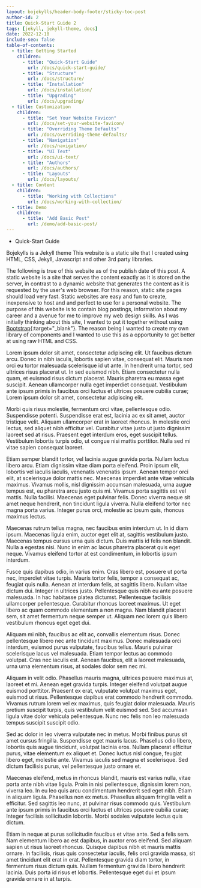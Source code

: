 ```yaml
---
layout: bojekylls/header-body-footer/sticky-toc-post
author-id: 2
title: Quick-Start Guide 2
tags: [jekyll, jekyll-theme, docs]
date: 2022-12-18
include-seo: false
table-of-contents:
  - title: Getting Started
    children:
      - title: "Quick-Start Guide"
        url: /docs/quick-start-guide/
      - title: "Structure"
        url: /docs/structure/
      - title: "Installation"
        url: /docs/installation/
      - title: "Upgrading"
        url: /docs/upgrading/
  - title: Customization
    children:
      - title: "Set Your Website Favicon"
        url: /docs/set-your-website-favicon/
      - title: "Overriding Theme Defaults"
        url: /docs/overriding-theme-defaults/
      - title: "Navigation"
        url: /docs/navigation/
      - title: "UI Text"
        url: /docs/ui-text/
      - title: "Authors"
        url: /docs/authors/
      - title: "Layouts"
        url: /docs/layouts/
  - title: Content
    children:
      - title: "Working with Collections"
        url: /docs/working-with-collection/
  - title: Demo
    children:
      - title: "Add Basic Post"
        url: /demo/add-basic-post/
---
```


* Quick-Start Guide

Bojekylls is a Jekyll theme
This website is a static site that I created using HTML, CSS, Jekyll, Javascript and other 3rd party libraries.
<!--more-->
The following is true of this website as of the publish date of this post. A static website is a site that serves the content exactly as it is stored on the server, in contrast to a dynamic website that generates the content as it is requested by the user's web browser. For this reason, static site pages should load very fast. Static websites are easy and fun to create, inexpensive to host and and perfect to use for a personal website. The purpose of this website is to contain blog postings, information about my career and a avenue for me to improve my web design skills. As I was initially thinking about this site, I wanted to put it together without using [Bootstrap](https://getbootstrap.com){:target="_blank"}. The reason being I wanted to create my own library of components and I wanted to use this as a opportunity to get better at using raw HTML and CSS.

Lorem ipsum dolor sit amet, consectetur adipiscing elit. Ut faucibus dictum arcu. Donec in nibh iaculis, lobortis sapien vitae, consequat elit. Mauris non orci eu tortor malesuada scelerisque id ut ante. In hendrerit urna tortor, sed ultrices risus placerat ut. In sed euismod nibh. Etiam consectetur nulla quam, et euismod risus dictum placerat. Mauris pharetra eu massa eget suscipit. Aenean ullamcorper nulla eget imperdiet consequat. Vestibulum ante ipsum primis in faucibus orci luctus et ultrices posuere cubilia curae; Lorem ipsum dolor sit amet, consectetur adipiscing elit.

Morbi quis risus molestie, fermentum orci vitae, pellentesque odio. Suspendisse potenti. Suspendisse erat est, lacinia ac ex sit amet, auctor tristique velit. Aliquam ullamcorper erat in laoreet rhoncus. In molestie orci lectus, sed aliquet nibh efficitur vel. Curabitur vitae justo ut justo dignissim laoreet sed at risus. Praesent eget interdum eros, eget suscipit tellus. Vestibulum lobortis turpis odio, ut congue nisi mattis porttitor. Nulla sed mi vitae sapien consequat laoreet.

Etiam semper blandit tortor, vel lacinia augue gravida porta. Nullam luctus libero arcu. Etiam dignissim vitae diam porta eleifend. Proin ipsum elit, lobortis vel iaculis iaculis, venenatis venenatis ipsum. Aenean tempor orci elit, at scelerisque dolor mattis nec. Maecenas imperdiet ante vitae vehicula maximus. Vivamus mollis, nisl dignissim accumsan malesuada, urna augue tempus est, eu pharetra arcu justo quis mi. Vivamus porta sagittis est vel mattis. Nulla facilisi. Maecenas eget pulvinar felis. Donec viverra neque sit amet neque hendrerit, non tincidunt ligula viverra. Nulla eleifend tortor nec magna porta varius. Integer purus orci, molestie ac ipsum quis, rhoncus maximus lectus.

Maecenas rutrum tellus magna, nec faucibus enim interdum ut. In id diam ipsum. Maecenas ligula enim, auctor eget elit at, sagittis vestibulum justo. Maecenas tempus cursus urna quis dictum. Duis mattis id felis non blandit. Nulla a egestas nisi. Nunc in enim ac lacus pharetra placerat quis eget neque. Vivamus eleifend tortor at est condimentum, in lobortis ipsum interdum.

Fusce quis dapibus odio, in varius enim. Cras libero est, posuere ut porta nec, imperdiet vitae turpis. Mauris tortor felis, tempor a consequat ac, feugiat quis nulla. Aenean at interdum felis, at sagittis libero. Nullam vitae dictum dui. Integer in ultrices justo. Pellentesque quis nibh eu ante posuere malesuada. In hac habitasse platea dictumst. Pellentesque facilisis ullamcorper pellentesque. Curabitur rhoncus laoreet maximus. Ut eget libero ac quam commodo elementum a non magna. Nam blandit placerat sem, sit amet fermentum neque semper ut. Aliquam nec lorem quis libero vestibulum rhoncus eget eget dui.

Aliquam mi nibh, faucibus ac elit ac, convallis elementum risus. Donec pellentesque libero nec ante tincidunt maximus. Donec malesuada orci interdum, euismod purus vulputate, faucibus tellus. Mauris pulvinar scelerisque lacus vel malesuada. Etiam tempor lectus ac commodo volutpat. Cras nec iaculis est. Aenean faucibus, elit a laoreet malesuada, urna urna elementum risus, at sodales dolor sem nec mi.

Aliquam in velit odio. Phasellus mauris magna, ultrices posuere maximus at, laoreet et mi. Aenean eget gravida turpis. Integer eleifend volutpat augue euismod porttitor. Praesent ex erat, vulputate volutpat maximus eget, euismod ut risus. Pellentesque dapibus erat commodo hendrerit commodo. Vivamus rutrum lorem vel ex maximus, quis feugiat dolor malesuada. Mauris pretium suscipit turpis, quis vestibulum velit euismod sed. Sed accumsan ligula vitae dolor vehicula pellentesque. Nunc nec felis non leo malesuada tempus suscipit suscipit odio.

Sed ac dolor in leo viverra vulputate nec in metus. Morbi finibus purus sit amet cursus fringilla. Suspendisse eget mauris lacus. Phasellus odio libero, lobortis quis augue tincidunt, volutpat lacinia eros. Nullam placerat efficitur purus, vitae elementum ex aliquet et. Donec luctus nisl congue, feugiat libero eget, molestie ante. Vivamus iaculis sed magna et scelerisque. Sed dictum facilisis purus, vel pellentesque justo ornare et.

Maecenas eleifend, metus in rhoncus blandit, mauris est varius nulla, vitae porta ante nibh vitae ligula. Proin in nisi pellentesque, dignissim lorem non, viverra leo. In eu leo quis arcu condimentum hendrerit sed eget nibh. Etiam in aliquam ligula. Phasellus non ex metus. Phasellus aliquam fringilla velit a efficitur. Sed sagittis leo nunc, at pulvinar risus commodo quis. Vestibulum ante ipsum primis in faucibus orci luctus et ultrices posuere cubilia curae; Integer facilisis sollicitudin lobortis. Morbi sodales vulputate lectus quis dictum.

Etiam in neque at purus sollicitudin faucibus et vitae ante. Sed a felis sem. Nam elementum libero ac est dapibus, in auctor eros eleifend. Sed aliquam sapien ut risus laoreet rhoncus. Quisque dapibus nibh et mauris mattis ornare. In facilisis, risus quis consectetur iaculis, felis orci gravida massa, sit amet tincidunt elit erat in erat. Pellentesque gravida diam tortor, in fermentum risus dictum quis. Nullam fermentum gravida libero hendrerit lacinia. Duis porta id risus et lobortis. Pellentesque eget dui et ipsum gravida ornare in at turpis.
